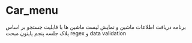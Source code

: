 # Car_menu
برنامه دریافت اطلاعات ماشین و نمایش لیست ماشین ها با قابلیت جستجو بر اساس پلاک
جلسه پنجم پایتون
مبحث regex و data validation
